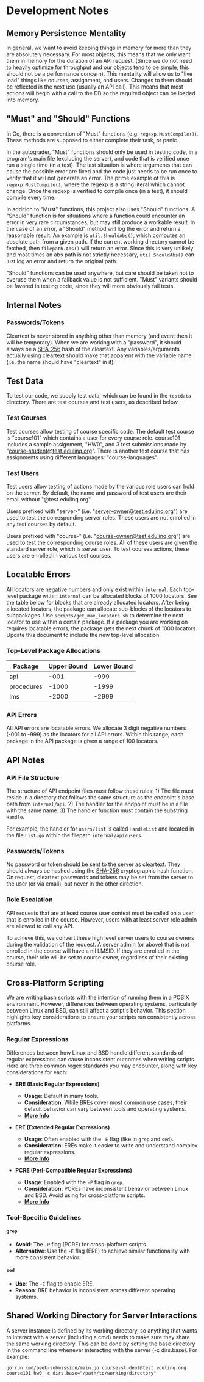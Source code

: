 # Development Notes

## Memory Persistence Mentality

In general, we want to avoid keeping things in memory for more than they are absolutely necessary.
For most objects, this means that we only want them in memory for the duration of an API request.
(Since we do not need to heavily optimize for throughput and our objects tend to be simple,
this should not be a performance concern).
This mentality will allow us to "live load" things like courses, assignment, and users.
Changes to them should be reflected in the next use (usually an API call).
This means that most actions will begin with a call to the DB so the required object can be loaded into memory.

## "Must" and "Should" Functions

In Go, there is a convention of "Must" functions (e.g. `regexp.MustCompile()`).
These methods are supposed to either complete their task, or panic.

In the autograder, "Must" functions should only be used in testing code,
in a program's main file (excluding the server),
and code that is verified once run a single time (in a test).
The last situation is where arguments that can cause the possible error are fixed
and the code just needs to be run once to verify that it will not generate an error.
The prime example of this is `regexp.MustCompile()`, where the regexp is a string literal which cannot change.
Once the regexp is verified to compile once (in a test), it should compile every time.

In addition to "Must" functions, this project also uses "Should" functions.
A "Should" function is for situations where a function could encounter an error in very rare circumstances,
but may still produce a workable result.
In the case of an error, a "Should" method will log the error and return a reasonable result.
An example is `util.ShouldAbs()`, which computes an absolute path from a given path.
If the current working directory cannot be fetched, then `filepath.Abs()` will  return an error.
Since this is very unlikely and most times an abs path is not strictly necessary,
`util.ShouldAbs()` can just log an error and return the original path.

"Should" functions can be used anywhere,
but care should be taken not to overuse them when a fallback value is not sufficient.
"Must" variants should be favored in testing code, since they will more obviously fail tests.

## Internal Notes

### Passwords/Tokens

Cleartext is never stored in anything other than memory (and event then it will be temporary).
When we are working with a "password", it should always be a [SHA-256](https://en.wikipedia.org/wiki/SHA-2) hash of the cleartext.
Any variables/arguments actually using cleartext should make that apparent with the variable name (i.e. the name should have "cleartext" in it).

## Test Data

To test our code, we supply test data, which can be found in the `testdata` directory. There are test courses and test users, as described below.

### Test Courses

Test courses allow testing of course specific code. The default test course is "course101" which contains a user for every course role.
course101 includes a sample assignment, "HW0", and 3 test submissions made by "course-student@test.edulinq.org".
There is another test course that has assignments using different languages: "course-languages".

### Test Users

Test users allow testing of actions made by the various role users can hold on the server.
By default, the name and password of test users are their email without "@test.edulinq.org".

Users prefixed with "server-" (i.e. "server-owner@test.edulinq.org") are used to test the corresponding server roles.
These users are not enrolled in any test courses by default.

Users prefixed with "course-" (i.e. "course-owner@test.edulinq.org") are used to test the corresponding course roles.
All of these users are given the standard server role, which is server user.
To test courses actions, these users are enrolled in various test courses.

## Locatable Errors

All locators are negative numbers and only exist within `internal`.
Each top-level package within `internal` can be allocated blocks of 1000 locators.
See the table below for blocks that are already allocated locators.
After being allocated locators, the package can allocate sub-blocks of the locators to subpackages.
Use `scripts/get_max_locators.sh` to determine the next locator to use within a certain package.
If a package you are working on requires locatable errors, the package gets the next chunk of 1000 locators.
Update this document to include the new top-level allocation.

### Top-Level Package Allocations

|Package    |Upper Bound |Lower Bound |
|-----------|------------|------------|
|api        |-001        |-999        |
|procedures |-1000       |-1999       |
|lms        |-2000       |-2999       |

### API Errors

All API errors are locatable errors.
We allocate 3 digit negative numbers (-001 to -999) as the locators for all API errors.
Within this range, each package in the API package is given a range of 100 locators.

## API Notes

### API File Structure

The structure of API endpoint files must follow these rules:
    1) The file must reside in a directory that follows the same structure as the endpoint's base path from `internal/api`.
    2) The handler for the endpoint must be in a file with the same name.
    3) The handler function must contain the substring `Handle`.

For example, the handler for `users/list` is called `HandleList` and located in the file `List.go` within the filepath `internal/api/users`.

### Passwords/Tokens

No password or token should be sent to the server as cleartext.
They should always be hashed using the [SHA-256](https://en.wikipedia.org/wiki/SHA-2) cryptographic hash function.
On request, cleartext passwords and tokens may be set from the server to the user (or via email),
but never in the other direction.

### Role Escalation

API requests that are at least course user context must be called on a user that is enrolled in the course.
However, users with at least server role admin are allowed to call any API.

To achieve this, we convert these high level server users to course owners during the validation of the request.
A server admin (or above) that is not enrolled in the course will have a nil LMSID.
If they are enrolled in the course, their role will be set to course owner, regardless of their existing course role.

## Cross-Platform Scripting

We are writing bash scripts with the intention of running them in a POSIX environment.
However, differences between operating systems, particularly between Linux and BSD,
can still affect a script's behavior.
This section highlights key considerations to ensure your scripts run consistently across platforms.

### Regular Expressions

Differences between how Linux and BSD handle different standards of regular expressions can cause inconsistent outcomes when writing scripts.
Here are three common regex standards you may encounter, along with key considerations for each:

- **BRE (Basic Regular Expressions)**
  - **Usage**: Default in many tools.
  - **Consideration**: While BREs cover most common use cases, their default behavior can vary between tools and operating systems.
  - **[More Info](https://en.wikipedia.org/wiki/Regular_expression#IEEE_POSIX_Standard)**

- **ERE (Extended Regular Expressions)**
  - **Usage**: Often enabled with the `-E` flag (like in `grep` and `sed`).
  - **Consideration**: EREs make it easier to write and understand complex regular expressions.
  - **[More Info](https://en.wikipedia.org/wiki/Regular_expression#IEEE_POSIX_Standard)**

- **PCRE (Perl-Compatible Regular Expressions)**
  - **Usage**: Enabled with the `-P` flag in `grep`.
  - **Consideration**: PCREs have inconsistent behavior between Linux and BSD. Avoid using for cross-platform scripts.
  - **[More Info](https://en.wikipedia.org/wiki/Perl_Compatible_Regular_Expressions)**

### Tool-Specific Guidelines

#### `grep`
- **Avoid**: The `-P` flag (PCRE) for cross-platform scripts.
- **Alternative**: Use the `-E` flag (ERE) to achieve similar functionality with more consistent behavior.

#### `sed`
- **Use**: The `-E` flag to enable ERE.
- **Reason**: BRE behavior is inconsistent across different operating systems.

## Shared Working Directory for Server Interactions

A server instance is defined by its working directory,
so anything that wants to interact with a server (including a cmd) needs to make sure they share the same working directory.
This can be done by setting the base directory in the command line whenever interacting with the server (-c dirs.base).
For example:
```
go run cmd/peek-submission/main.go course-student@test.edulinq.org course101 hw0 -c dirs.base="/path/to/working/directory"
```

